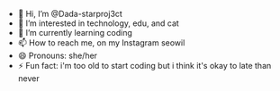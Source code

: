 - 👋 Hi, I’m @Dada-starproj3ct
- 👀 I’m interested in technology, edu, and cat
- 🌱 I’m currently learning coding
- 📫 How to reach me, on my Instagram seowil
- 😄 Pronouns: she/her
- ⚡ Fun fact: i'm too old to start coding but i think it's okay to late than never

<!---
Dada-starproj3ct/Dada-starproj3ct is a ✨ special ✨ repository because its `README.md` (this file) appears on your GitHub profile.
You can click the Preview link to take a look at your changes.
--->
